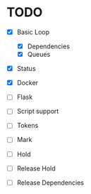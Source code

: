 # TODO

- [x] Basic Loop
  - [x] Dependencies
  - [x] Queues
- [x] Status
- [x] Docker
- [ ] Flask
- [ ] Script support
- [ ] Tokens
- [ ] Mark
- [ ] Hold
- [ ] Release Hold
- [ ] Release Dependencies



